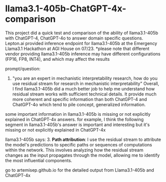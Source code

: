 # llama3.1-405b-ChatGPT-4x-comparison
This project did a quick test and comparison of the ability of llama3.1-405b with ChatGPT-4, ChatGPT-4o to answer domain specific questions. Lepton.ai provided inference endpoint for llama3.1-405b at the Emergency Llama3.1 Hackathon at AGI House on 07/23.
*please note that different vendor providing llama3.1-405b inference may have different configurations (FP16, FP8, INT4), and which may affect the results

prompt/question:
1. "you are an expert in mechanistic interpretability research, how do you use residual stream for research in mechanistic interpretability"
Overall, I find llama3.1-405b did a much better job to help me understand how residual stream works with sufficient technical details.  It provide much more coherent and specific information than both ChatGPT-4 and ChatGPT-4o which tend to pile concept, generalized information.

some important information in llama3.1-405b is missing or not explicitly explained in ChatGPT-4x answers.
for example, I think the following segment in llama3.1-405b's answer is important and interesting but it's missing or not explicitly explained in ChatGPT-4x

llama3.1-405b says:
3. **Path attribution**: I use the residual stream to attribute the model's predictions to specific paths or sequences of computations within the network. This involves analyzing how the residual stream changes as the input propagates through the model, allowing me to identify the most influential components.

go to artemisep.github.io for the detailed output from Llama3.1-405b and ChatGPT-4x


